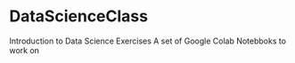 # DataScienceClass
Introduction to Data Science Exercises
A set of Google Colab Notebboks to work on
